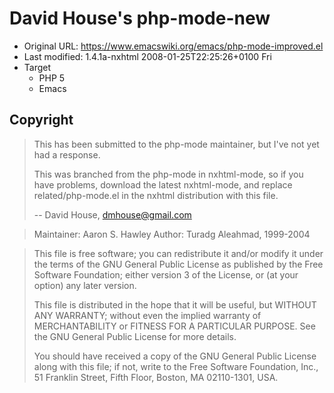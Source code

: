 # David House's php-mode-new

 * Original URL: <https://www.emacswiki.org/emacs/php-mode-improved.el>
 * Last modified: 1.4.1a-nxhtml 2008-01-25T22:25:26+0100 Fri
 * Target
    * PHP 5
    * Emacs

## Copyright

> This has been submitted to the php-mode maintainer, but I've not yet had a
> response.
>
> This was branched from the php-mode in nxhtml-mode, so if you have problems,
> download the latest nxhtml-mode, and replace related/php-mode.el in the
> nxhtml distribution with this file.
>
> -- David House, dmhouse@gmail.com

> Maintainer: Aaron S. Hawley <ashawley at users.sourceforge.net>
> Author: Turadg Aleahmad, 1999-2004

> This file is free software; you can redistribute it and/or
> modify it under the terms of the GNU General Public License
> as published by the Free Software Foundation; either version 3
> of the License, or (at your option) any later version.
>
> This file is distributed in the hope that it will be useful,
> but WITHOUT ANY WARRANTY; without even the implied warranty of
> MERCHANTABILITY or FITNESS FOR A PARTICULAR PURPOSE.  See the
> GNU General Public License for more details.
>
> You should have received a copy of the GNU General Public License
> along with this file; if not, write to the Free Software
> Foundation, Inc., 51 Franklin Street, Fifth Floor, Boston, MA
> 02110-1301, USA.
